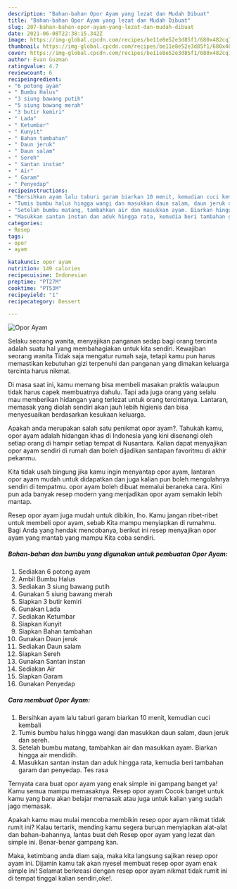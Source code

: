 ```yaml
---
description: "Bahan-bahan Opor Ayam yang lezat dan Mudah Dibuat"
title: "Bahan-bahan Opor Ayam yang lezat dan Mudah Dibuat"
slug: 207-bahan-bahan-opor-ayam-yang-lezat-dan-mudah-dibuat
date: 2021-06-08T22:38:15.342Z
image: https://img-global.cpcdn.com/recipes/be11e8e52e3d85f1/680x482cq70/opor-ayam-foto-resep-utama.jpg
thumbnail: https://img-global.cpcdn.com/recipes/be11e8e52e3d85f1/680x482cq70/opor-ayam-foto-resep-utama.jpg
cover: https://img-global.cpcdn.com/recipes/be11e8e52e3d85f1/680x482cq70/opor-ayam-foto-resep-utama.jpg
author: Evan Guzman
ratingvalue: 4.7
reviewcount: 6
recipeingredient:
- "6 potong ayam"
- " Bumbu Halus"
- "3 siung bawang putih"
- "5 siung bawang merah"
- "3 butir kemiri"
- " Lada"
- " Ketumbar"
- " Kunyit"
- " Bahan tambahan"
- " Daun jeruk"
- " Daun salam"
- " Sereh"
- " Santan instan"
- " Air"
- " Garam"
- " Penyedap"
recipeinstructions:
- "Bersihkan ayam lalu taburi garam biarkan 10 menit, kemudian cuci kembali"
- "Tumis bumbu halus hingga wangi dan masukkan daun salam, daun jeruk dan sereh."
- "Setelah bumbu matang, tambahkan air dan masukkan ayam. Biarkan hingga air mendidih."
- "Masukkan santan instan dan aduk hingga rata, kemudia beri tambahan garam dan penyedap. Tes rasa"
categories:
- Resep
tags:
- opor
- ayam

katakunci: opor ayam 
nutrition: 149 calories
recipecuisine: Indonesian
preptime: "PT27M"
cooktime: "PT53M"
recipeyield: "1"
recipecategory: Dessert

---
```



![Opor Ayam](https://img-global.cpcdn.com/recipes/be11e8e52e3d85f1/680x482cq70/opor-ayam-foto-resep-utama.jpg)

Selaku seorang wanita, menyajikan panganan sedap bagi orang tercinta adalah suatu hal yang membahagiakan untuk kita sendiri. Kewajiban seorang  wanita Tidak saja mengatur rumah saja, tetapi kamu pun harus memastikan kebutuhan gizi terpenuhi dan panganan yang dimakan keluarga tercinta harus nikmat.

Di masa  saat ini, kamu memang bisa membeli masakan praktis walaupun tidak harus capek membuatnya dahulu. Tapi ada juga orang yang selalu mau memberikan hidangan yang terlezat untuk orang tercintanya. Lantaran, memasak yang diolah sendiri akan jauh lebih higienis dan bisa menyesuaikan berdasarkan kesukaan keluarga. 



Apakah anda merupakan salah satu penikmat opor ayam?. Tahukah kamu, opor ayam adalah hidangan khas di Indonesia yang kini disenangi oleh setiap orang di hampir setiap tempat di Nusantara. Kalian dapat menyajikan opor ayam sendiri di rumah dan boleh dijadikan santapan favoritmu di akhir pekanmu.

Kita tidak usah bingung jika kamu ingin menyantap opor ayam, lantaran opor ayam mudah untuk didapatkan dan juga kalian pun boleh mengolahnya sendiri di tempatmu. opor ayam boleh dibuat memalui beraneka cara. Kini pun ada banyak resep modern yang menjadikan opor ayam semakin lebih mantap.

Resep opor ayam juga mudah untuk dibikin, lho. Kamu jangan ribet-ribet untuk membeli opor ayam, sebab Kita mampu menyiapkan di rumahmu. Bagi Anda yang hendak mencobanya, berikut ini resep menyajikan opor ayam yang mantab yang mampu Kita coba sendiri.

<!--inarticleads1-->

##### Bahan-bahan dan bumbu yang digunakan untuk pembuatan Opor Ayam:

1. Sediakan 6 potong ayam
1. Ambil  Bumbu Halus
1. Sediakan 3 siung bawang putih
1. Gunakan 5 siung bawang merah
1. Siapkan 3 butir kemiri
1. Gunakan  Lada
1. Sediakan  Ketumbar
1. Siapkan  Kunyit
1. Siapkan  Bahan tambahan
1. Gunakan  Daun jeruk
1. Sediakan  Daun salam
1. Siapkan  Sereh
1. Gunakan  Santan instan
1. Sediakan  Air
1. Siapkan  Garam
1. Gunakan  Penyedap




<!--inarticleads2-->

##### Cara membuat Opor Ayam:

1. Bersihkan ayam lalu taburi garam biarkan 10 menit, kemudian cuci kembali
1. Tumis bumbu halus hingga wangi dan masukkan daun salam, daun jeruk dan sereh.
1. Setelah bumbu matang, tambahkan air dan masukkan ayam. Biarkan hingga air mendidih.
1. Masukkan santan instan dan aduk hingga rata, kemudia beri tambahan garam dan penyedap. Tes rasa




Ternyata cara buat opor ayam yang enak simple ini gampang banget ya! Kamu semua mampu memasaknya. Resep opor ayam Cocok banget untuk kamu yang baru akan belajar memasak atau juga untuk kalian yang sudah jago memasak.

Apakah kamu mau mulai mencoba membikin resep opor ayam nikmat tidak rumit ini? Kalau tertarik, mending kamu segera buruan menyiapkan alat-alat dan bahan-bahannya, lantas buat deh Resep opor ayam yang lezat dan simple ini. Benar-benar gampang kan. 

Maka, ketimbang anda diam saja, maka kita langsung sajikan resep opor ayam ini. Dijamin kamu tak akan nyesel membuat resep opor ayam enak simple ini! Selamat berkreasi dengan resep opor ayam nikmat tidak rumit ini di tempat tinggal kalian sendiri,oke!.

